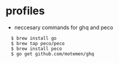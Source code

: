 profiles
========

- neccesary commands for ghq and peco
```
  $ brew install go
  $ brew tap peco/peco
  $ brew install peco
  $ go get github.com/motemen/ghq
```
